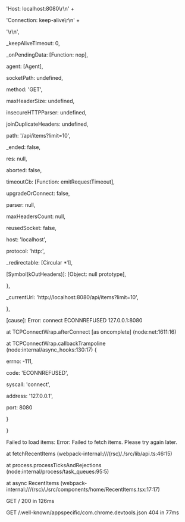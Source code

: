 'Host: localhost:8080\r\n' +


'Connection: keep-alive\r\n' +


'\r\n',


_keepAliveTimeout: 0,


_onPendingData: [Function: nop],


agent: [Agent],


socketPath: undefined,


method: 'GET',


maxHeaderSize: undefined,


insecureHTTPParser: undefined,


joinDuplicateHeaders: undefined,


path: '/api/items?limit=10',


_ended: false,


res: null,


aborted: false,


timeoutCb: [Function: emitRequestTimeout],


upgradeOrConnect: false,


parser: null,


maxHeadersCount: null,


reusedSocket: false,


host: 'localhost',


protocol: 'http:',


_redirectable: [Circular *1],


[Symbol(shapeMode)]: false,


[Symbol(kCapture)]: false,


[Symbol(kBytesWritten)]: 0,


[Symbol(kNeedDrain)]: false,


[Symbol(corked)]: 0,


[Symbol(kOutHeaders)]: [Object: null prototype],


[Symbol(errored)]: null,


[Symbol(kHighWaterMark)]: 16384,


[Symbol(kRejectNonStandardBodyWrites)]: false,


[Symbol(kUniqueHeaders)]: null


},


_currentUrl: 'http://localhost:8080/api/items?limit=10',


[Symbol(shapeMode)]: true,


[Symbol(kCapture)]: false


},


[cause]: Error: connect ECONNREFUSED 127.0.0.1:8080


at TCPConnectWrap.afterConnect [as oncomplete] (node:net:1611:16)


at TCPConnectWrap.callbackTrampoline (node:internal/async_hooks:130:17) {


errno: -111,


code: 'ECONNREFUSED',


syscall: 'connect',


address: '127.0.0.1',


port: 8080


}


}


Failed to load items: Error: Failed to fetch items. Please try again later.


at fetchRecentItems (webpack-internal:///(rsc)/./src/lib/api.ts:46:15)


at process.processTicksAndRejections (node:internal/process/task_queues:95:5)


at async RecentItems (webpack-internal:///(rsc)/./src/components/home/RecentItems.tsx:17:17)


GET / 200 in 126ms


GET /.well-known/appspecific/com.chrome.devtools.json 404 in 77ms